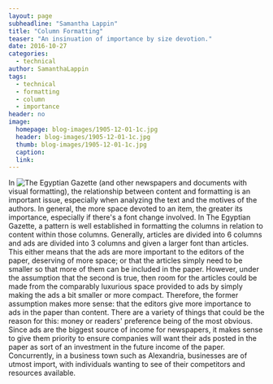 ```yaml
---
layout: page
subheadline: "Samantha Lappin"
title: "Column Formatting"
teaser: "An insinuation of importance by size devotion."
date: 2016-10-27
categories:
  - technical
author: SamanthaLappin
tags:
  - technical
  - formatting
  - column
  - importance
header: no
image:
  homepage: blog-images/1905-12-01-1c.jpg
  header: blog-images/1905-12-01-1c.jpg
  thumb: blog-images/1905-12-01-1c.jpg
  caption:
  link:
---
```

In ![The Egyptian Gazette](https://github.com/dig-eg-gaz/content) (and other newspapers and documents with visual formatting), the relationship between content and formatting is an important issue, especially when analyzing the text and the motives of the authors. In general, the more space devoted to an item, the greater its importance, especially if there's a font change involved. In The Egyptian Gazette, a pattern is well established in formatting the columns in relation to content within those columns. Generally, articles are divided into 6 columns and ads are divided into 3 columns and given a larger font than articles. This either means that the ads are more important to the editors of the paper, deserving of more space; or that the articles simply need to be smaller so that more of them can be included in the paper. However, under the assumption that the second is true, then room for the articles could be made from the comparably luxurious space provided to ads by simply making the ads a bit smaller or more compact. Therefore, the former assumption makes more sense: that the editors give more importance to ads in the paper than content. There are a variety of things that could be the reason for this: money or readers' preference being of the most obvious. Since ads are the biggest source of income for newspapers, it makes sense to give them priority to ensure companies will want their ads posted in the paper as sort of an investment in the future income of the paper. Concurrently, in a business town such as Alexandria, businesses are of utmost import, with individuals wanting to see of their competitors and resources available.
